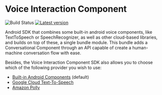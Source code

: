# Voice Interaction Component

![Build Status](https://app.bitrise.io/app/ad178a030b96de53/status.svg?token=Om0YDuYQ4vGPjsP0c_EbYQ&branch=master)
[![Latest version](https://api.bintray.com/packages/chattylabs/maven/notifications-parser/images/download.svg?label=Latest%20version)](https://bintray.com/chattylabs/maven/notifications-parser/_latestVersion)

Android SDK that combines some built-in android voice components, like TextToSpeech or SpeechRecognizer, as well as other cloud-based 
libraries, and builds on top of these, a single bundle module. 
This bundle adds a Conversational Component through an API capable of create a human-machine conversation flow with ease.

Besides, the Voice Interaction Component SDK also allows you to choose which of the following provider you wish to use:

- [Built-in Android Components](https://developers.google.com/voice-actions/interaction/voice-interactions) (default)
- [Google Cloud Text-To-Speech](https://cloud.google.com/text-to-speech/)
- [Amazon Polly](https://docs.aws.amazon.com/aws-mobile/latest/developerguide/how-to-polly.html)